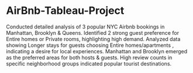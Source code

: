 # AirBnb-Tableau-Project

Conducted detailed analysis of 3 popular NYC Airbnb bookings in Manhattan, Brooklyn & Queens.
Identified 2 strong guest preference for Entire homes or Private rooms, highlighting high demand.
Analyzed data showing Longer stays for guests choosing Entire homes/apartments , indicating a desire for local experiences.
Manhattan and Brooklyn emerged as the preferred areas for both hosts & guests.
High review counts in specific neighborhood groups indicated popular tourist destinations.
